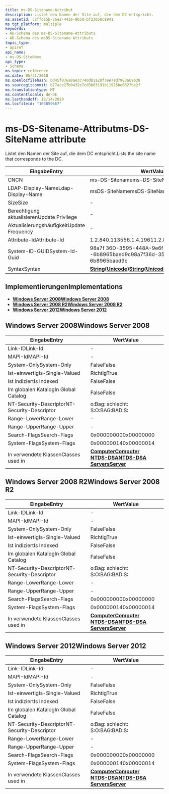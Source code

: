 ```yaml
---
title: ms-DS-Sitename-Attribut
description: Listet den Namen der Site auf, die dem DC entspricht.
ms.assetid: c2ffd15b-c6e2-442e-9650-bf23058c8941
ms.tgt_platform: multiple
keywords:
- AD-Schema des ms-DS-Sitename-Attributs
- AD-Schema des msDS-Sitename-Attributs
topic_type:
- apiref
api_name:
- ms-DS-SiteName
api_type:
- Schema
ms.topic: reference
ms.date: 05/31/2018
ms.openlocfilehash: bd45f876a8ae3c740d81a28f3ee7ad7983a69b38
ms.sourcegitcommit: b77ace27b0432e7cd3863191b11926be032fbe2f
ms.translationtype: MT
ms.contentlocale: de-DE
ms.lasthandoff: 12/14/2020
ms.locfileid: "103859667"
---
```

# <a name="ms-ds-sitename-attribute"></a><span data-ttu-id="33823-105">ms-DS-Sitename-Attribut</span><span class="sxs-lookup"><span data-stu-id="33823-105">ms-DS-SiteName attribute</span></span>

<span data-ttu-id="33823-106">Listet den Namen der Site auf, die dem DC entspricht.</span><span class="sxs-lookup"><span data-stu-id="33823-106">Lists the site name that corresponds to the DC.</span></span>



| <span data-ttu-id="33823-107">Eingabe</span><span class="sxs-lookup"><span data-stu-id="33823-107">Entry</span></span> | <span data-ttu-id="33823-108">Wert</span><span class="sxs-lookup"><span data-stu-id="33823-108">Value</span></span> |
|-------------------|---------------------------------------------|
| <span data-ttu-id="33823-109">CN</span><span class="sxs-lookup"><span data-stu-id="33823-109">CN</span></span>                | <span data-ttu-id="33823-110">ms-DS-Sitename</span><span class="sxs-lookup"><span data-stu-id="33823-110">ms-DS-SiteName</span></span>                              |
| <span data-ttu-id="33823-111">LDAP-Display-Name</span><span class="sxs-lookup"><span data-stu-id="33823-111">Ldap-Display-Name</span></span> | <span data-ttu-id="33823-112">msDS-SiteName</span><span class="sxs-lookup"><span data-stu-id="33823-112">msDS-SiteName</span></span>                               |
| <span data-ttu-id="33823-113">Size</span><span class="sxs-lookup"><span data-stu-id="33823-113">Size</span></span>              | \-                                          |
| <span data-ttu-id="33823-114">Berechtigung aktualisieren</span><span class="sxs-lookup"><span data-stu-id="33823-114">Update Privilege</span></span>  | \-                                          |
| <span data-ttu-id="33823-115">Aktualisierungshäufigkeit</span><span class="sxs-lookup"><span data-stu-id="33823-115">Update Frequency</span></span>  | \-                                          |
| <span data-ttu-id="33823-116">Attribute-Id</span><span class="sxs-lookup"><span data-stu-id="33823-116">Attribute-Id</span></span>      | <span data-ttu-id="33823-117">1.2.840.113556.1.4.1961</span><span class="sxs-lookup"><span data-stu-id="33823-117">1.2.840.113556.1.4.1961</span></span>                     |
| <span data-ttu-id="33823-118">System-ID-GUID</span><span class="sxs-lookup"><span data-stu-id="33823-118">System-Id-Guid</span></span>    | <span data-ttu-id="33823-119">98a7f 36D-3595-448A-9e6f -6b8965baed9c</span><span class="sxs-lookup"><span data-stu-id="33823-119">98a7f36d-3595-448a-9e6f-6b8965baed9c</span></span>        |
| <span data-ttu-id="33823-120">Syntax</span><span class="sxs-lookup"><span data-stu-id="33823-120">Syntax</span></span>            | [<span data-ttu-id="33823-121">**String(Unicode)**</span><span class="sxs-lookup"><span data-stu-id="33823-121">**String(Unicode)**</span></span>](s-string-unicode.md) |



## <a name="implementations"></a><span data-ttu-id="33823-122">Implementierungen</span><span class="sxs-lookup"><span data-stu-id="33823-122">Implementations</span></span>

-   [<span data-ttu-id="33823-123">**Windows Server 2008**</span><span class="sxs-lookup"><span data-stu-id="33823-123">**Windows Server 2008**</span></span>](#windows-server-2008)
-   [<span data-ttu-id="33823-124">**Windows Server 2008 R2**</span><span class="sxs-lookup"><span data-stu-id="33823-124">**Windows Server 2008 R2**</span></span>](#windows-server-2008-r2)
-   [<span data-ttu-id="33823-125">**Windows Server 2012**</span><span class="sxs-lookup"><span data-stu-id="33823-125">**Windows Server 2012**</span></span>](#windows-server-2012)

## <a name="windows-server-2008"></a><span data-ttu-id="33823-126">Windows Server 2008</span><span class="sxs-lookup"><span data-stu-id="33823-126">Windows Server 2008</span></span>



| <span data-ttu-id="33823-127">Eingabe</span><span class="sxs-lookup"><span data-stu-id="33823-127">Entry</span></span> | <span data-ttu-id="33823-128">Wert</span><span class="sxs-lookup"><span data-stu-id="33823-128">Value</span></span> |
|------------------------|--------------------------------------------------------------------------------------------------------------------------|
| <span data-ttu-id="33823-129">Link-ID</span><span class="sxs-lookup"><span data-stu-id="33823-129">Link-Id</span></span>                | \-                                                                                                                       |
| <span data-ttu-id="33823-130">MAPI-Id</span><span class="sxs-lookup"><span data-stu-id="33823-130">MAPI-Id</span></span>                | \-                                                                                                                       |
| <span data-ttu-id="33823-131">System-Only</span><span class="sxs-lookup"><span data-stu-id="33823-131">System-Only</span></span>            | <span data-ttu-id="33823-132">False</span><span class="sxs-lookup"><span data-stu-id="33823-132">False</span></span>                                                                                                                    |
| <span data-ttu-id="33823-133">Ist-einwertig</span><span class="sxs-lookup"><span data-stu-id="33823-133">Is-Single-Valued</span></span>       | <span data-ttu-id="33823-134">Richtig</span><span class="sxs-lookup"><span data-stu-id="33823-134">True</span></span>                                                                                                                     |
| <span data-ttu-id="33823-135">Ist indiziert</span><span class="sxs-lookup"><span data-stu-id="33823-135">Is Indexed</span></span>             | <span data-ttu-id="33823-136">False</span><span class="sxs-lookup"><span data-stu-id="33823-136">False</span></span>                                                                                                                    |
| <span data-ttu-id="33823-137">Im globalen Katalog</span><span class="sxs-lookup"><span data-stu-id="33823-137">In Global Catalog</span></span>      | <span data-ttu-id="33823-138">False</span><span class="sxs-lookup"><span data-stu-id="33823-138">False</span></span>                                                                                                                    |
| <span data-ttu-id="33823-139">NT-Security-Descriptor</span><span class="sxs-lookup"><span data-stu-id="33823-139">NT-Security-Descriptor</span></span> | <span data-ttu-id="33823-140">o:Bag: schlecht: S:</span><span class="sxs-lookup"><span data-stu-id="33823-140">O:BAG:BAD:S:</span></span>                                                                                                             |
| <span data-ttu-id="33823-141">Range-Lower</span><span class="sxs-lookup"><span data-stu-id="33823-141">Range-Lower</span></span>            | \-                                                                                                                       |
| <span data-ttu-id="33823-142">Range-Upper</span><span class="sxs-lookup"><span data-stu-id="33823-142">Range-Upper</span></span>            | \-                                                                                                                       |
| <span data-ttu-id="33823-143">Search-Flags</span><span class="sxs-lookup"><span data-stu-id="33823-143">Search-Flags</span></span>           | <span data-ttu-id="33823-144">0x00000000</span><span class="sxs-lookup"><span data-stu-id="33823-144">0x00000000</span></span>                                                                                                               |
| <span data-ttu-id="33823-145">System-Flags</span><span class="sxs-lookup"><span data-stu-id="33823-145">System-Flags</span></span>           | <span data-ttu-id="33823-146">0x00000014</span><span class="sxs-lookup"><span data-stu-id="33823-146">0x00000014</span></span>                                                                                                               |
| <span data-ttu-id="33823-147">In verwendete Klassen</span><span class="sxs-lookup"><span data-stu-id="33823-147">Classes used in</span></span>        | [<span data-ttu-id="33823-148">**Computer**</span><span class="sxs-lookup"><span data-stu-id="33823-148">**Computer**</span></span>](c-computer.md)<br/> [<span data-ttu-id="33823-149">**NTDS-DSA**</span><span class="sxs-lookup"><span data-stu-id="33823-149">**NTDS-DSA**</span></span>](c-ntdsdsa.md)<br/> [<span data-ttu-id="33823-150">**Servers**</span><span class="sxs-lookup"><span data-stu-id="33823-150">**Server**</span></span>](c-server.md)<br/> |



## <a name="windows-server-2008-r2"></a><span data-ttu-id="33823-151">Windows Server 2008 R2</span><span class="sxs-lookup"><span data-stu-id="33823-151">Windows Server 2008 R2</span></span>



| <span data-ttu-id="33823-152">Eingabe</span><span class="sxs-lookup"><span data-stu-id="33823-152">Entry</span></span> | <span data-ttu-id="33823-153">Wert</span><span class="sxs-lookup"><span data-stu-id="33823-153">Value</span></span> |
|------------------------|--------------------------------------------------------------------------------------------------------------------------|
| <span data-ttu-id="33823-154">Link-ID</span><span class="sxs-lookup"><span data-stu-id="33823-154">Link-Id</span></span>                | \-                                                                                                                       |
| <span data-ttu-id="33823-155">MAPI-Id</span><span class="sxs-lookup"><span data-stu-id="33823-155">MAPI-Id</span></span>                | \-                                                                                                                       |
| <span data-ttu-id="33823-156">System-Only</span><span class="sxs-lookup"><span data-stu-id="33823-156">System-Only</span></span>            | <span data-ttu-id="33823-157">False</span><span class="sxs-lookup"><span data-stu-id="33823-157">False</span></span>                                                                                                                    |
| <span data-ttu-id="33823-158">Ist-einwertig</span><span class="sxs-lookup"><span data-stu-id="33823-158">Is-Single-Valued</span></span>       | <span data-ttu-id="33823-159">Richtig</span><span class="sxs-lookup"><span data-stu-id="33823-159">True</span></span>                                                                                                                     |
| <span data-ttu-id="33823-160">Ist indiziert</span><span class="sxs-lookup"><span data-stu-id="33823-160">Is Indexed</span></span>             | <span data-ttu-id="33823-161">False</span><span class="sxs-lookup"><span data-stu-id="33823-161">False</span></span>                                                                                                                    |
| <span data-ttu-id="33823-162">Im globalen Katalog</span><span class="sxs-lookup"><span data-stu-id="33823-162">In Global Catalog</span></span>      | <span data-ttu-id="33823-163">False</span><span class="sxs-lookup"><span data-stu-id="33823-163">False</span></span>                                                                                                                    |
| <span data-ttu-id="33823-164">NT-Security-Descriptor</span><span class="sxs-lookup"><span data-stu-id="33823-164">NT-Security-Descriptor</span></span> | <span data-ttu-id="33823-165">o:Bag: schlecht: S:</span><span class="sxs-lookup"><span data-stu-id="33823-165">O:BAG:BAD:S:</span></span>                                                                                                             |
| <span data-ttu-id="33823-166">Range-Lower</span><span class="sxs-lookup"><span data-stu-id="33823-166">Range-Lower</span></span>            | \-                                                                                                                       |
| <span data-ttu-id="33823-167">Range-Upper</span><span class="sxs-lookup"><span data-stu-id="33823-167">Range-Upper</span></span>            | \-                                                                                                                       |
| <span data-ttu-id="33823-168">Search-Flags</span><span class="sxs-lookup"><span data-stu-id="33823-168">Search-Flags</span></span>           | <span data-ttu-id="33823-169">0x00000000</span><span class="sxs-lookup"><span data-stu-id="33823-169">0x00000000</span></span>                                                                                                               |
| <span data-ttu-id="33823-170">System-Flags</span><span class="sxs-lookup"><span data-stu-id="33823-170">System-Flags</span></span>           | <span data-ttu-id="33823-171">0x00000014</span><span class="sxs-lookup"><span data-stu-id="33823-171">0x00000014</span></span>                                                                                                               |
| <span data-ttu-id="33823-172">In verwendete Klassen</span><span class="sxs-lookup"><span data-stu-id="33823-172">Classes used in</span></span>        | [<span data-ttu-id="33823-173">**Computer**</span><span class="sxs-lookup"><span data-stu-id="33823-173">**Computer**</span></span>](c-computer.md)<br/> [<span data-ttu-id="33823-174">**NTDS-DSA**</span><span class="sxs-lookup"><span data-stu-id="33823-174">**NTDS-DSA**</span></span>](c-ntdsdsa.md)<br/> [<span data-ttu-id="33823-175">**Servers**</span><span class="sxs-lookup"><span data-stu-id="33823-175">**Server**</span></span>](c-server.md)<br/> |



## <a name="windows-server-2012"></a><span data-ttu-id="33823-176">Windows Server 2012</span><span class="sxs-lookup"><span data-stu-id="33823-176">Windows Server 2012</span></span>



| <span data-ttu-id="33823-177">Eingabe</span><span class="sxs-lookup"><span data-stu-id="33823-177">Entry</span></span> | <span data-ttu-id="33823-178">Wert</span><span class="sxs-lookup"><span data-stu-id="33823-178">Value</span></span> |
|------------------------|--------------------------------------------------------------------------------------------------------------------------|
| <span data-ttu-id="33823-179">Link-ID</span><span class="sxs-lookup"><span data-stu-id="33823-179">Link-Id</span></span>                | \-                                                                                                                       |
| <span data-ttu-id="33823-180">MAPI-Id</span><span class="sxs-lookup"><span data-stu-id="33823-180">MAPI-Id</span></span>                | \-                                                                                                                       |
| <span data-ttu-id="33823-181">System-Only</span><span class="sxs-lookup"><span data-stu-id="33823-181">System-Only</span></span>            | <span data-ttu-id="33823-182">False</span><span class="sxs-lookup"><span data-stu-id="33823-182">False</span></span>                                                                                                                    |
| <span data-ttu-id="33823-183">Ist-einwertig</span><span class="sxs-lookup"><span data-stu-id="33823-183">Is-Single-Valued</span></span>       | <span data-ttu-id="33823-184">Richtig</span><span class="sxs-lookup"><span data-stu-id="33823-184">True</span></span>                                                                                                                     |
| <span data-ttu-id="33823-185">Ist indiziert</span><span class="sxs-lookup"><span data-stu-id="33823-185">Is Indexed</span></span>             | <span data-ttu-id="33823-186">False</span><span class="sxs-lookup"><span data-stu-id="33823-186">False</span></span>                                                                                                                    |
| <span data-ttu-id="33823-187">Im globalen Katalog</span><span class="sxs-lookup"><span data-stu-id="33823-187">In Global Catalog</span></span>      | <span data-ttu-id="33823-188">False</span><span class="sxs-lookup"><span data-stu-id="33823-188">False</span></span>                                                                                                                    |
| <span data-ttu-id="33823-189">NT-Security-Descriptor</span><span class="sxs-lookup"><span data-stu-id="33823-189">NT-Security-Descriptor</span></span> | <span data-ttu-id="33823-190">o:Bag: schlecht: S:</span><span class="sxs-lookup"><span data-stu-id="33823-190">O:BAG:BAD:S:</span></span>                                                                                                             |
| <span data-ttu-id="33823-191">Range-Lower</span><span class="sxs-lookup"><span data-stu-id="33823-191">Range-Lower</span></span>            | \-                                                                                                                       |
| <span data-ttu-id="33823-192">Range-Upper</span><span class="sxs-lookup"><span data-stu-id="33823-192">Range-Upper</span></span>            | \-                                                                                                                       |
| <span data-ttu-id="33823-193">Search-Flags</span><span class="sxs-lookup"><span data-stu-id="33823-193">Search-Flags</span></span>           | <span data-ttu-id="33823-194">0x00000000</span><span class="sxs-lookup"><span data-stu-id="33823-194">0x00000000</span></span>                                                                                                               |
| <span data-ttu-id="33823-195">System-Flags</span><span class="sxs-lookup"><span data-stu-id="33823-195">System-Flags</span></span>           | <span data-ttu-id="33823-196">0x00000014</span><span class="sxs-lookup"><span data-stu-id="33823-196">0x00000014</span></span>                                                                                                               |
| <span data-ttu-id="33823-197">In verwendete Klassen</span><span class="sxs-lookup"><span data-stu-id="33823-197">Classes used in</span></span>        | [<span data-ttu-id="33823-198">**Computer**</span><span class="sxs-lookup"><span data-stu-id="33823-198">**Computer**</span></span>](c-computer.md)<br/> [<span data-ttu-id="33823-199">**NTDS-DSA**</span><span class="sxs-lookup"><span data-stu-id="33823-199">**NTDS-DSA**</span></span>](c-ntdsdsa.md)<br/> [<span data-ttu-id="33823-200">**Servers**</span><span class="sxs-lookup"><span data-stu-id="33823-200">**Server**</span></span>](c-server.md)<br/> |



 

 





